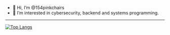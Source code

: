 - 👋 Hi, I’m @154pinkchairs
- 👀 I’m interested in cybersecurity, backend and systems programming.

---

[![Top Langs](https://github-readme-stats.vercel.app/api/top-langs/?username=154pinkchairs&count_private=true&exclude_repo=Sage-Green-GTK---XFCE&langs_count=7)](https://github.com/anuraghazra/github-readme-stats)
